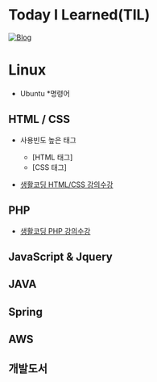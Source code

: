 # Today I Learned(TIL)
[![Blog](https://img.shields.io/badge/Blog-bomcoding.github.io-green.svg)](https://bomcoding.github.io/)

# Linux
* Ubuntu
  *명령어

## HTML / CSS
* 사용빈도 높은 태그
  * [HTML 태그]
  * [CSS 태그]
  
* [생활코딩 HTML/CSS 강의수강](https://github.com/bomcoding/TIL/tree/master/HTML%2C%20CSS/LifeCoding%20Web%20Study)

## PHP
* [생활코딩 PHP 강의수강](https://github.com/bomcoding/TIL/tree/master/PHP/LifeCoding%20PHP)

## JavaScript & Jquery
  

## JAVA


## Spring


## AWS


## 개발도서
